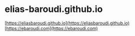 # elias-baroudi.github.io

[https://eliasbaroudi.github.io](https://eliasbaroudi.github.io) 
[https://ebaroudi.com](https://ebaroudi.com) 
